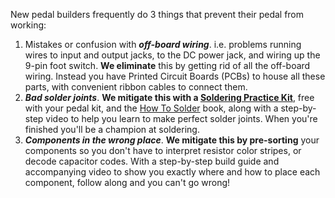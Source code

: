 New pedal builders frequently do 3 things that prevent their pedal from working:

1. Mistakes or confusion with ***off-board wiring***. i.e. problems running wires to input and output jacks, to the DC power jack, and wiring up the 9-pin foot switch.  **We eliminate** this by getting rid of all the off-board wiring. Instead you have Printed Circuit Boards (PCBs) to house all these parts, with convenient ribbon cables to connect them.
2. ***Bad solder joints***.  **We mitigate this with a <a target="_blank" href="https://shop.mas-effects.com/products/soldering-practice-kit-3-led-flashlight">Soldering Practice Kit</a>**, free with your pedal kit, and the <a target="_blank" href="/how_to_solder/">How To Solder</a> book, along with a step-by-step video to help you learn to make perfect solder joints. When you're finished you'll be a champion at soldering.
3. ***Components in the wrong place***.  **We mitigate this by pre-sorting** your components so you don't have to interpret resistor color stripes, or decode capacitor codes. With a step-by-step build guide and accompanying video to show you exactly where and how to place each component, follow along and you can't go wrong!
